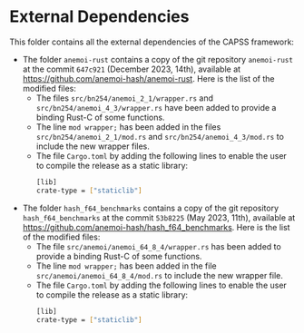 # External Dependencies

This folder contains all the external dependencies of the CAPSS framework:

 * The folder `anemoi-rust` contains a copy of the git repository `anemoi-rust` at the commit `647c921` (December 2023, 14th), available at https://github.com/anemoi-hash/anemoi-rust. Here is the list of the modified files:
    * The files `src/bn254/anemoi_2_1/wrapper.rs` and `src/bn254/anemoi_4_3/wrapper.rs` have been added to provide a binding Rust-C of some functions.
    * The line `mod wrapper;` has been added in the files `src/bn254/anemoi_2_1/mod.rs` and `src/bn254/anemoi_4_3/mod.rs` to include the new wrapper files.
    * The file `Cargo.toml` by adding the following lines to enable the user to compile the release as a static library:
        ```bash
        [lib]
        crate-type = ["staticlib"]
        ```
 * The folder `hash_f64_benchmarks` contains a copy of the git repository `hash_f64_benchmarks` at the commit `53b8225` (May 2023, 11th), available at https://github.com/anemoi-hash/hash_f64_benchmarks. Here is the list of the modified files:
    * The file `src/anemoi/anemoi_64_8_4/wrapper.rs` has been added to provide a binding Rust-C of some functions.
    * The line `mod wrapper;` has been added in the file `src/anemoi/anemoi_64_8_4/mod.rs` to include the new wrapper file.
    * The file `Cargo.toml` by adding the following lines to enable the user to compile the release as a static library:
        ```bash
        [lib]
        crate-type = ["staticlib"]
        ```
